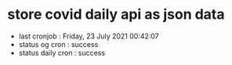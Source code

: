 # store covid daily api as json data

- last cronjob : Friday, 23 July 2021 00:42:07
- status og cron : success
- status daily cron : success
      
      